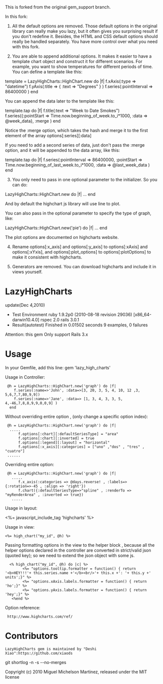 This is forked from the original gem_support branch.

In this fork:

1. All the default options are removed. Those default options in the original library can really make you lazy, but it often gives you surprising result if you don't redefine it. Besides, the HTML and CSS default options should really be handled separately. You have more control over what you need with this fork. 

2. You are able to append additional options. It makes it easier to have a template chart object and construct it for different scenarios. For example, you want to show temperatures for different periods of time. You can define a template like this:

template = LazyHighCharts::HighChart.new do |f|
  f.xAxis(:type => "datetime")
  f.yAxis(:title => { :text => "Degrees" } )
  f.series(:pointInterval => 86400000 )
end

You can append the data later to the template like this:

template.tap do |f|
  f.title(:text => "Week to Date Smokes")
  f.series({:pointStart => Time.now.beginning_of_week.to_i*1000, :data => @week_data}, :merge )
end

Notice the :merge option, which takes the hash and merge it to the first element of the array options[:series][:data]

If you need to add a second series of data, just don't pass the :merge option, and it will be appended to the data array, like this:

template.tap do |f|
  f.series(:pointInterval => 86400000, :pointStart => Time.now.beginning_of_last_week.to_i*1000, :data => @last_week_data )
end

3. You only need to pass in one optional parameter to the initializer. So you can do:

LazyHighCharts::HighChart.new do |f|
  ...
end

And by default the highchart js library will use line to plot.

You can also pass in the optional parameter to specify the type of graph, like:

LazyHighCharts::HighChart.new('pie') do |f|
  ...
end

The plot options are documented on highcharts website.

4. Rename options[:x_axis] and options[:y_axis] to options[:xAxis] and options[:xYxis], and options[:plot_options] to options[:plotOptions] to make it consistent with highcharts.

5. Generators are removed. You can download highcharts and include it in views yourself.


LazyHighCharts
=======
 update(Dec 4,2010)

- Test Environment
  ruby 1.9.2p0 (2010-08-18 revision 29036) [x86_64-darwin10.4.0]
  rspec 2.0
  rails 3.0.1
- Result(autotest)
Finished in 0.01502 seconds
9 examples, 0 failures
  
Attention:
this gem Only support Rails 3.x

Usage
=======
 In your Gemfile, add this line:
	gem 'lazy_high_charts'

 Usage in Controller:
  
     @h = LazyHighCharts::HighChart.new('graph') do |f|
        f.series(:name=>'John', :data=>[3, 20, 3, 5, 4, 10, 12 ,3, 5,6,7,7,80,9,9])
        f.series(:name=>'Jane', :data=> [1, 3, 4, 3, 3, 5, 4,-46,7,8,8,9,9,0,0,9] )
      end
 

  Without overriding entire option , (only change a specific option index):  
 
     @h = LazyHighCharts::HighChart.new('graph') do |f|
      .....
          f.options[:chart][:defaultSeriesType] = "area"
          f.options[:chart][:inverted] = true
          f.options[:legend][:layout] = "horizontal"
          f.options[:x_axis][:categories] = ["uno" ,"dos" , "tres" , "cuatro"]
     ......

  Overriding entire option: 

     @h = LazyHighCharts::HighChart.new('graph') do |f|
       .....
          f.x_axis(:categories => @days.reverse! , :labels=>{:rotation=>-45 , :align => 'right'})
          f.chart({:defaultSeriesType=>"spline" , :renderTo => "myRenderArea" , :inverted => true})
       .....


  Usage in layout:
      
  <%= javascript_include_tag 'highcharts' %>
  <!--[if IE]>
  <%= javascript_include_tag 'excanvas.compiled' %>
  <![endif]-->
      
  Usage in view:
  
    <%= high_chart("my_id", @h) %>
    
  Passing formatting options in the view to the helper block , because all the helper options declared in the controller are converted in strict/valid json (quoted key);  so we need to extend the json object with some js.
  
      <% high_chart("my_id", @h) do |c| %>
         	<%= "options.tooltip.formatter = function() { return '<b>HEY!!!'+ this.series.name +'</b><br/>'+ this.x +': '+ this.y +' units';}" %>
         	<%= "options.xAxis.labels.formatter = function() { return 'ho';}" %>
         	<%= "options.yAxis.labels.formatter = function() { return 'hey';}" %>
       <%end %> 
      


  Option reference:

     http://www.highcharts.com/ref/



    
Contributors
=======
	LazyHighCharts gem is maintained by "Deshi Xiao":https://github.com/xiaods
  git shortlog -n -s --no-merges


Copyright (c) 2010 Miguel Michelson Martinez, released under the MIT license
